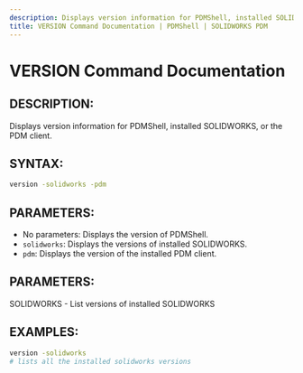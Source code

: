 ```yaml
---
description: Displays version information for PDMShell, installed SOLIDWORKS, or the PDM client.
title: VERSION Command Documentation | PDMShell | SOLIDWORKS PDM
---
```

# VERSION Command Documentation

## DESCRIPTION:

Displays version information for PDMShell, installed SOLIDWORKS, or the PDM client.

## SYNTAX:
```bash
version -solidworks -pdm
```

## PARAMETERS:
- No parameters: Displays the version of PDMShell.
- `solidworks`: Displays the versions of installed SOLIDWORKS.
- `pdm`: Displays the version of the installed PDM client.

## PARAMETERS:
SOLIDWORKS - List versions of installed SOLIDWORKS

## EXAMPLES:
```bash
version -solidworks
# lists all the installed solidworks versions
```
